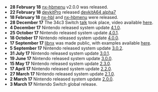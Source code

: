   - **28 February 18**
    [nx-hbmenu](https://github.com/switchbrew/nx-hbmenu/releases/latest)
    v2.0.0 was released.
  - **22 February 18** [devkitPro](http://devkitpro.org) released
    [devkitA64 alpha7](https://devkitpro.org/viewtopic.php?f=13&t=8693)
  - **18 February 18** [nx-hbl](https://switchbrew.github.io/nx-hbl/)
    and [nx-hbmenu](https://github.com/switchbrew/nx-hbmenu) were
    released.
  - **28 December 17** The 34c3 Switch
    [talk](https://events.ccc.de/congress/2017/Fahrplan/events/8941.html)
    took place, video available
    [here](https://media.ccc.de/v/34c3-8941-console_security_-_switch).
  - **4 December 17** Nintendo released system update
    [4.1.0](4.1.0.md "wikilink").
  - **25 October 17** Nintendo released system update
    [4.0.1](4.0.1.md "wikilink").
  - **18 October 17** Nintendo released system update
    [4.0.0](4.0.0.md "wikilink").
  - **17 September 17** [libnx](https://github.com/switchbrew/libnx) was
    made public, with examples available
    [here](https://github.com/switchbrew/switch-examples).
  - **5 September 17** Nintendo released system update
    [3.0.2](3.0.2.md "wikilink").
  - **31 July 17** Nintendo released system update
    [3.0.1](3.0.1.md "wikilink").
  - **19 June 17** Nintendo released system update
    [3.0.0](3.0.0.md "wikilink").
  - **15 May 17** Nintendo released system update
    [2.3.0](2.3.0.md "wikilink").
  - **17 April 17** Nintendo released system update
    [2.2.0](2.2.0.md "wikilink").
  - **27 March 17** Nintendo released system update
    [2.1.0](2.1.0.md "wikilink").
  - **2 March 17** Nintendo released system update
    [2.0.0](2.0.0.md "wikilink").
  - **3 March 17** Nintendo Switch global release.
